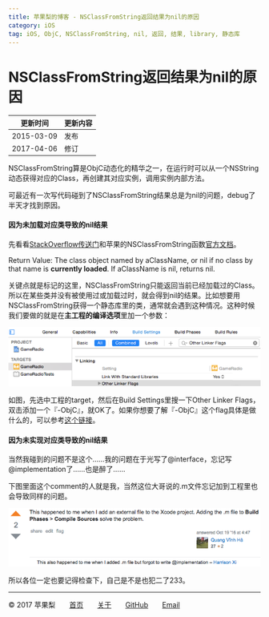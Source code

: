 ```yaml
---
title: 苹果梨的博客 - NSClassFromString返回结果为nil的原因
category: iOS
tag: iOS, ObjC, NSClassFromString, nil, 返回, 结果, library, 静态库
---
```


# NSClassFromString返回结果为nil的原因

| 更新时间       | 更新内容 |
| ---------- | ---- |
| 2015-03-09 | 发布   |
| 2017-04-06 | 修订   |

NSClassFromString算是ObjC动态化的精华之一，在运行时可以从一个NSString动态获得对应的Class，再创建其对应实例，调用实例内部方法。

可最近有一次写代码碰到了NSClassFromString结果总是为nil的问题，debug了半天才找到原因。

#### 因为未加载对应类导致的nil结果

先看看[StackOverflow传送门](https://stackoverflow.com/questions/2227085/nsclassfromstring-returns-nil)和苹果的NSClassFromString函数[官方文档](https://developer.apple.com/reference/foundation/1395135-nsclassfromstring)。

Return Value: The class object named by aClassName, or nil if no class by that name is **currently loaded**. If aClassName is nil, returns nil.

关键点就是标记的这里，NSClassFromString只能返回当前已经加载过的Class。所以在某些类并没有被使用过或加载过时，就会得到nil的结果。比如想要用NSClassFromString获得一个静态库里的类，通常就会遇到这种情况。这种时候我们要做的就是在**主工程的编译选项**里加一个参数：

![09-A](../2015/03/09-A.png)

如图，先选中工程的target，然后在Build Settings里搜一下Other Linker Flags，双击添加一个『-ObjC』，就OK了。如果你想要了解『-ObjC』这个flag具体是做什么的，可以参考[这个链接](https://developer.apple.com/library/content/qa/qa1490/_index.html)。

#### 因为未实现对应类导致的nil结果

当然我碰到的问题不是这个……我的问题在于光写了@interface，忘记写@implementation了……也是醉了……

下图里面这个comment的人就是我，当然这位大哥说的.m文件忘记加到工程里也会导致同样的问题。

![09-B](../2015/03/09-B.png)

所以各位一定也要记得检查下，自己是不是也犯二了233。

------

© 2017 苹果梨　　[首页](/)　　[关于](/about.html)　　[GitHub](https://github.com/HarrisonXi)　　[Email](mailto:gpra8764@gmail.com)
